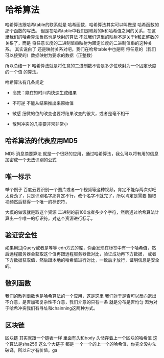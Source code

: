 # 哈希算法

哈希算法跟哈希table的联系就是 哈希函数，哈希算法其实可以叫做是 哈希函数的那个函数的写法。
但是在哈希table中我们是映射的k和哈希值之间的关系，在这里我们的哈希算法当然也是映射的算法
不过我们这里的映射不是关于k和正整数的关系了，而是 将任意长度的二进制值串映射为固定长度的二进制值串的这种关系。
其实说白了 还是映射关系对吧，我们在哈希table中也是啊 将任意的（我们可以接受的）数据映射为要求的数据（正整数）

所以总结一下 哈希算法就是将任意的二进制数不管是多少位映射为一个固定长度的一个值 的算法。

哈希算法有几条规定

- 高效：能在短时间内快速生成结果

- 不可逆 不能从结果推出来原始值

- 敏感 细微的位的改变也要将结果改变的很大，或者是毫不相干

- 散列冲突的几率要非常非常小
## 哈希算法的代表应用MD5

MD5 消息摘要算法 就是一个很好的应用，通过哈希算法，我么可以将有用的信息加密成一个无法识别的公式

## 唯一标示

举个例子 百度云要识别一个图片或者一个视频等这种视频，肯定不能存两次对吧太费劲了，只是识别名字那肯定不行，改个名字不就完了，所以肯定是需要
摄取视频然后获得一个唯一的标识符，

大概的做饭就是取这个资源 二进制的前100或者多少个字符，然后通过哈希算法计算出一个唯一的标识符，对这个资源进行标示。

## 验证安全性

如果用过jQuery或者是等等 cdn方式的库，你会发现在标签中有一个哈希值，然后远程服务器会获取这个值再跟远程服务器做对比，验证成功再下方数据，
或者下方数据获取值，然后跟本地的哈希值进行对比，一致后才放行，证明信息是安全的。

## 散列函数

我们的散列函数也是哈希算法的一个应用，这是这里 我们对于是否可以反向退出不介意，是否加密复杂性不介意，我们介意的只有一条 就是分布是否均匀
因为对于哈希冲突我们有寻址和chainning这两种方式。
## 区块链

区块链 其实就跟一个链表一样 里面有头和body 头储存着上一个区块的哈希值 这个算法是sha256 这么个大链子 都是 一个一个的上一个的哈希值，你完全没办法破译，所以它才有价值。ga
